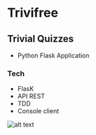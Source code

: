 # Trivifree
## Trivial Quizzes
- Python Flask Application

### Tech

- FlasK
- API REST
- TDD
- Console client

![alt text]()
